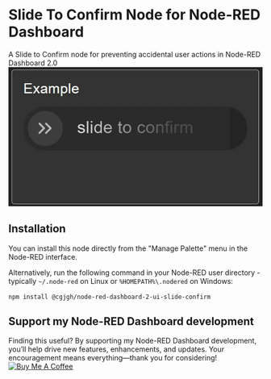 # Slide To Confirm Node for Node-RED Dashboard

A Slide to Confirm node for preventing accidental user actions in Node-RED Dashboard 2.0
![alt text](<example.gif>)

## Installation

You can install this node directly from the "Manage Palette" menu in the Node-RED interface.

Alternatively, run the following command in your Node-RED user directory - typically `~/.node-red` on Linux or `%HOMEPATH%\.nodered` on Windows:

    npm install @cgjgh/node-red-dashboard-2-ui-slide-confirm

## Support my Node-RED Dashboard development
Finding this useful? By supporting my Node-RED Dashboard development, you’ll help drive new features, enhancements, and updates. Your encouragement means everything—thank you for considering!
<a href="https://www.buymeacoffee.com/cgjgh" target="_blank"><img src="https://cdn.buymeacoffee.com/buttons/v2/arial-blue.png" alt="Buy Me A Coffee" style="height: 60px !important;width: 217px !important;" ></a>